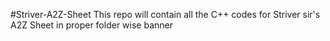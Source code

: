 #Striver-A2Z-Sheet
This repo will contain all the C++ codes for Striver sir's A2Z Sheet in proper folder wise banner
